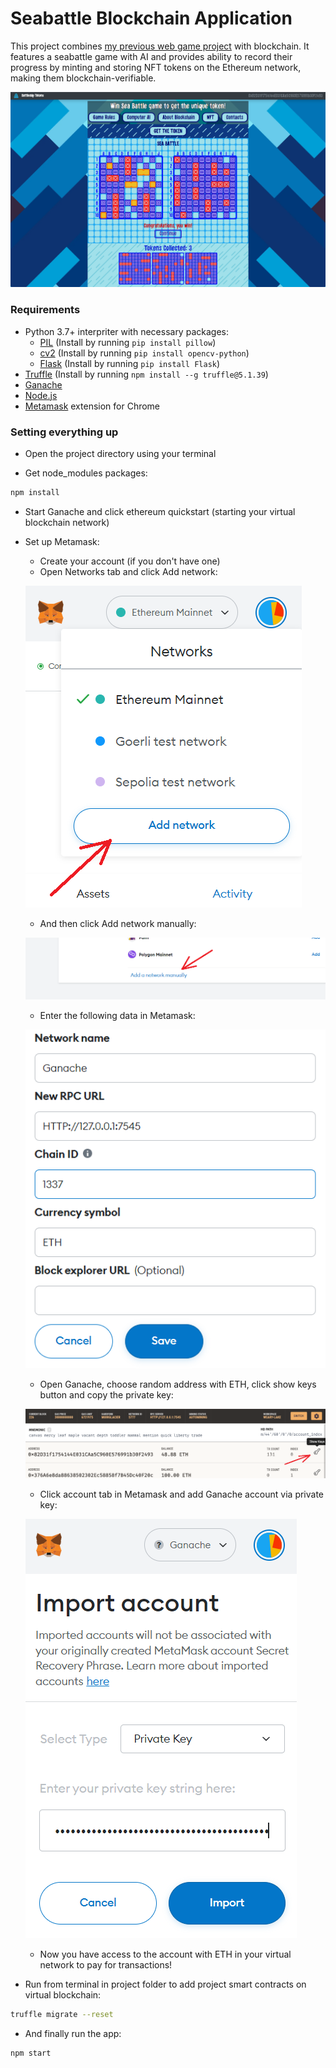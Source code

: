 # Seabattle Blockchain Application

This project combines [my previous web game project](https://github.com/SeldonHZ/SeaBattle-web) with blockchain. It features a seabattle game with AI and provides ability to record their progress by minting and storing NFT tokens on the Ethereum network, making them blockchain-verifiable.

![image](./preview.png)

### Requirements

* Python 3.7+ interpriter with necessary packages:
  * [PIL](https://pillow.readthedocs.io/en/stable/) (Install by running `pip install pillow`)
  * [cv2](https://pypi.org/project/opencv-python/#files) (Install by running `pip install opencv-python`)
  * [Flask](https://flask.palletsprojects.com/en/2.2.x/installation/#install-flask) (Install by running `pip install Flask`)
* [Truffle](https://trufflesuite.com/docs/truffle/) (Install by running `npm install --g truffle@5.1.39`)
* [Ganache](https://trufflesuite.com/ganache/)
* [Node.js](https://nodejs.org/en/)
* [Metamask](https://metamask.io/) extension for Chrome

### Setting everything up

* Open the project directory using your terminal

* Get node_modules packages:
```bash
npm install
```

* Start Ganache and click ethereum quickstart (starting your virtual blockchain network)

* Set up Metamask:
  * Create your account (if you don't have one)
  * Open Networks tab and click Add network:
  
  ![image](./manual/tutorial1.png)
  
  * And then click Add network manually:
  
  ![image](./manual/tutorial2.png)
  
  * Enter the following data in Metamask:
  
  ![image](./manual/tutorial3.png)
  
  * Open Ganache, choose random address with ETH, click show keys button and copy the private key:
  
  ![image](./manual/tutorial4.png)
  
  * Click account tab in Metamask and add Ganache account via private key:
  
  ![image](./manual/tutorial5.png)
  
  * Now you have access to the account with ETH in your virtual network to pay for transactions!
  
* Run from terminal in project folder to add project smart contracts on virtual blockchain:
```bash
truffle migrate --reset
```

* And finally run the app:
```bash
npm start
```
